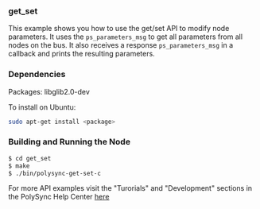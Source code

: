 ### get_set

This example shows you how to use the get/set API to modify node parameters.  It uses the `ps_parameters_msg`
to get all parameters from all nodes on the bus.  It also receives a response `ps_parameters_msg` in a callback and
prints the resulting parameters.

### Dependencies

Packages: libglib2.0-dev

To install on Ubuntu: 

```bash
sudo apt-get install <package>
```

### Building and Running the Node

```bash
$ cd get_set
$ make
$ ./bin/polysync-get-set-c 
```

For more API examples visit the "Turorials" and "Development" sections in the PolySync Help Center [here](https://help.polysync.io/articles/)